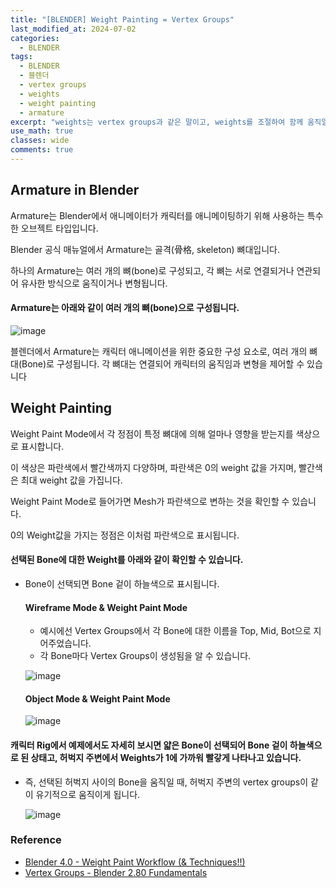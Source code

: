 ```yaml
---
title: "[BLENDER] Weight Painting = Vertex Groups"
last_modified_at: 2024-07-02
categories:
  - BLENDER
tags:
  - BLENDER
  - 블렌더
  - vertex groups
  - weights
  - weight painting
  - armature
excerpt: "weights는 vertex groups과 같은 말이고, weights를 조절하여 함께 움직일 vertex groups를 만듭니다."
use_math: true
classes: wide
comments: true
---
```


## Armature in Blender

Armature는 Blender에서 애니메이터가 캐릭터를 애니메이팅하기 위해 사용하는 특수한 오브젝트 타입입니다. 

Blender 공식 매뉴얼에서 Armature는 골격(骨格, skeleton) 뼈대입니다. 

하나의 Armature는 여러 개의 뼈(bone)로 구성되고, 각 뼈는 서로 연결되거나 연관되어 유사한 방식으로 움직이거나 변형됩니다.

#### Armature는 아래와 같이 여러 개의 뼈(bone)으로 구성됩니다.

![image](https://github.com/sandokim/sandokim.github.io/assets/74639652/2f4770ba-3dd2-4cde-af72-d97e29d7a89f)

블렌더에서 Armature는 캐릭터 애니메이션을 위한 중요한 구성 요소로, 여러 개의 뼈대(Bone)로 구성됩니다. 각 뼈대는 연결되어 캐릭터의 움직임과 변형을 제어할 수 있습니다

## Weight Painting

Weight Paint Mode에서 각 정점이 특정 뼈대에 의해 얼마나 영향을 받는지를 색상으로 표시합니다. 

이 색상은 파란색에서 빨간색까지 다양하며, 파란색은 0의 weight 값을 가지며, 빨간색은 최대 weight 값을 가집니다.

Weight Paint Mode로 들어가면 Mesh가 파란색으로 변하는 것을 확인할 수 있습니다. 

0의 Weight값을 가지는 정점은 이처럼 파란색으로 표시됩니다.﻿

#### 선택된 Bone에 대한 Weight를 아래와 같이 확인할 수 있습니다.
- Bone이 선택되면 Bone 겉이 하늘색으로 표시됩니다.
  #### Wireframe Mode & Weight Paint Mode
  - 예시에선 Vertex Groups에서 각 Bone에 대한 이름을 Top, Mid, Bot으로 지어주었습니다.
  - 각 Bone마다 Vertex Groups이 생성됨을 알 수 있습니다.
    
  ![image](https://github.com/sandokim/sandokim.github.io/assets/74639652/6aa55071-0803-45f1-989a-93d7e6f5ec3b)
  #### Object Mode & Weight Paint Mode
  ![image](https://github.com/sandokim/sandokim.github.io/assets/74639652/33e69658-ff8d-48f9-a4df-d4acb7b1a221)

#### 캐릭터 Rig에서 예제에서도 자세히 보시면 얇은 Bone이 선택되어 Bone 겉이 하늘색으로 된 상태고, 허벅지 주변에서 Weights가 1에 가까워 빨갛게 나타나고 있습니다.
- 즉, 선택된 허벅지 사이의 Bone을 움직일 때, 허벅지 주변의 vertex groups이 같이 유기적으로 움직이게 됩니다.
  
  ![image](https://github.com/sandokim/sandokim.github.io/assets/74639652/43c7236c-92c8-4e15-a870-58c97450934c)


### Reference
- [Blender 4.0 - Weight Paint Workflow (& Techniques!!)](https://www.youtube.com/watch?v=PLWv9yjVaoU)
- [Vertex Groups - Blender 2.80 Fundamentals](https://www.youtube.com/watch?v=dKZrzG5r13g)

